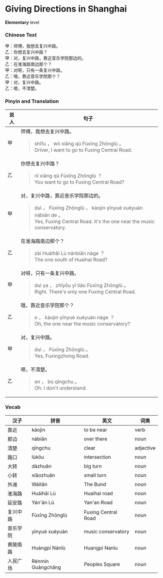 # Giving Directions in Shanghai
**Elementary** level
### Chinese Text
甲：师傅，我想去复兴中路。<br />乙：你想去复兴中路？<br />甲：对，复兴中路，靠近音乐学院那边的。<br />乙：在淮海路南边那个？<br />甲：对呀，只有一条复兴中路。<br />乙：哦，靠近音乐学院那个？<br />甲：对，复兴中路。<br />乙：嗯，不清楚。

### Pinyin and Translation
|说人|句子|
|----|----|
|甲|师傅，我想去复兴中路。<blockquote>shīfu ， wǒ xiǎng qù Fùxīng Zhōnglù 。<br />Driver, I want to go to Fuxing Central Road.</blockquote>|
|乙|你想去复兴中路？<blockquote>nǐ xiǎng qù Fùxīng Zhōnglù ？<br />You want to go to Fuxing Central Road?</blockquote>|
|甲|对，复兴中路，靠近音乐学院那边的。<blockquote>duì ， Fùxīng Zhōnglù ， kàojìn yīnyuè  xuéyuàn nàbiān de 。<br />Yes, Fuxing Central Road. It's the one near the music conservatory.</blockquote>|
|乙|在淮海路南边那个？<blockquote>zài Huáihǎi Lù nánbiān nàge ？<br />The one south of Huaihai Road?</blockquote>|
|甲|对呀，只有一条复兴中路。<blockquote>duì ya ， zhǐyǒu yī tiáo Fùxīng Zhōnglù 。<br />Right. There's only one Fuxing Central Road.</blockquote>|
|乙|哦，靠近音乐学院那个？<blockquote>o ， kàojìn yīnyuè  xuéyuàn nàge ？<br />Oh, the one near the music conservatory?</blockquote>|
|甲|对，复兴中路。<blockquote>duì ， Fùxīng Zhōnglù 。<br />Yes, Fuxingzhong Road.</blockquote>|
|乙|嗯，不清楚。<blockquote>en ， bù qīngchu 。<br />Oh. I don't understand.</blockquote>|
### Vocab
|汉子|拼音|英文|词类|
|----|----|----|----|
|靠近|kàojìn|to be near|verb|
|那边|nàbiān|over there|noun|
|清楚|qīngchu|clear|adjective|
|路口|lùkǒu|intersection|noun|
|大转|dàzhuǎn|big turn|noun|
|小转|xiǎozhuǎn|small turn|noun|
|外滩|Wàitān|The Bund|noun|
|淮海路|Huáihǎi Lù|Huaihai road|noun|
|延安路|Yán'ān Lù|Yan'an Road|noun|
|复兴中路|Fùxīng Zhōnglù|Fuxing Central Road|noun|
|音乐学院|yīnyuè  xuéyuàn|music conservatory|noun|
|黄陂南路|Huángpí Nánlù|Huangpi Nanlu|noun|
|人民广场|Rénmín Guǎngchǎng|Peoples Square|noun|